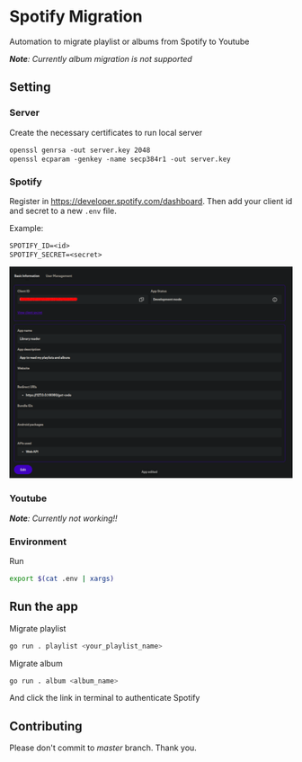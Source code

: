# Spotify Migration

Automation to migrate playlist or albums from Spotify to Youtube

_**Note**: Currently album migration is not supported_

## Setting

### Server

Create the necessary certificates to run local server

```
openssl genrsa -out server.key 2048
openssl ecparam -genkey -name secp384r1 -out server.key
```

### Spotify

Register in https://developer.spotify.com/dashboard.
Then add your client id and secret to a new `.env` file.

Example:

```
SPOTIFY_ID=<id>
SPOTIFY_SECRET=<secret>
```

![alt text](/assets/image.png)


### Youtube

_**Note**: Currently not working!!_

### Environment

Run
``` bash
export $(cat .env | xargs)
```

## Run the app

Migrate playlist

``` bash
go run . playlist <your_playlist_name>
```

Migrate album
``` bash
go run . album <album_name>
```

And click the link in terminal to authenticate Spotify

## Contributing

Please don't commit to *master* branch. Thank you.
